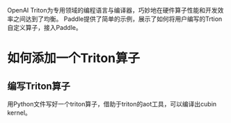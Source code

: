 

OpenAI Triton为专用领域的编程语言与编译器，巧妙地在硬件算子性能和开发效率之间达到了均衡。
Paddle提供了简单的示例，展示了如何将用户编写的Trtion自定义算子，接入Paddle。

# 如何添加一个Triton算子


## 编写Triton算子

用Python文件写好一个triton算子，借助于triton的aot工具，可以编译出cubin kernel。





